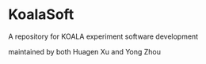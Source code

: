 # KoalaSoft
A repository for KOALA experiment software development

maintained by both Huagen Xu and Yong Zhou
